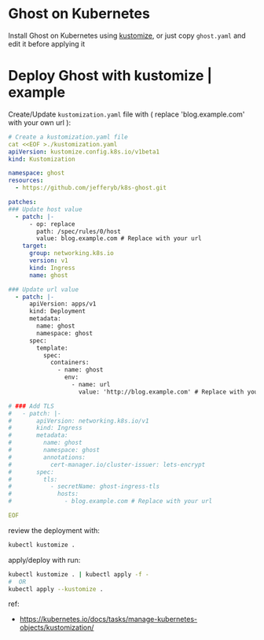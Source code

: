 # Ghost on Kubernetes

Install Ghost on Kubernetes using [kustomize](https://kubernetes.io/docs/tasks/manage-kubernetes-objects/kustomization/), or just copy `ghost.yaml` and edit it before applying it

# Deploy Ghost with kustomize | example

Create/Update `kustomization.yaml` file with ( replace 'blog.example.com' with your own url ):

```yaml
# Create a kustomization.yaml file
cat <<EOF >./kustomization.yaml
apiVersion: kustomize.config.k8s.io/v1beta1
kind: Kustomization

namespace: ghost
resources:
  - https://github.com/jefferyb/k8s-ghost.git

patches:
### Update host value
  - patch: |-
      - op: replace
        path: /spec/rules/0/host
        value: blog.example.com # Replace with your url
    target:
      group: networking.k8s.io
      version: v1
      kind: Ingress
      name: ghost

### Update url value
  - patch: |-
      apiVersion: apps/v1
      kind: Deployment
      metadata:
        name: ghost
        namespace: ghost
      spec:
        template:
          spec:
            containers:
              - name: ghost
                env:
                  - name: url
                    value: 'http://blog.example.com' # Replace with your url

# ### Add TLS
#   - patch: |-
#       apiVersion: networking.k8s.io/v1
#       kind: Ingress
#       metadata:
#         name: ghost
#         namespace: ghost
#         annotations:
#           cert-manager.io/cluster-issuer: lets-encrypt
#       spec:
#         tls:
#           - secretName: ghost-ingress-tls
#             hosts:
#               - blog.example.com # Replace with your url

EOF
```
review the deployment with:

```bash
kubectl kustomize .
```

apply/deploy with run:

```bash
kubectl kustomize . | kubectl apply -f -
#  OR
kubectl apply --kustomize .
```

ref: 
  * https://kubernetes.io/docs/tasks/manage-kubernetes-objects/kustomization/
